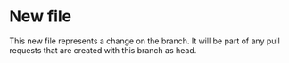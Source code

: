 # New file

This new file represents a change on the branch. It will be part of any pull requests that are created with this branch as head.